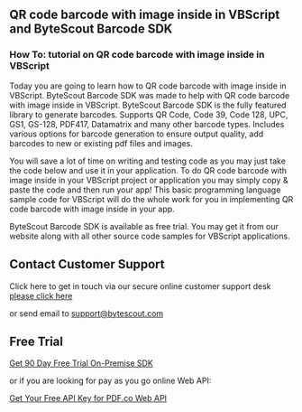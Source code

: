 ## QR code barcode with image inside in VBScript and ByteScout Barcode SDK

### How To: tutorial on QR code barcode with image inside in VBScript

Today you are going to learn how to QR code barcode with image inside in VBScript. ByteScout Barcode SDK was made to help with QR code barcode with image inside in VBScript. ByteScout Barcode SDK is the fully featured library to generate barcodes. Supports QR Code, Code 39, Code 128, UPC, GS1, GS-128, PDF417, Datamatrix and many other barcode types. Includes various options for barcode generation to ensure output quality, add barcodes to new or existing pdf files and images.

You will save a lot of time on writing and testing code as you may just take the code below and use it in your application. To do QR code barcode with image inside in your VBScript project or application you may simply copy & paste the code and then run your app! This basic programming language sample code for VBScript will do the whole work for you in implementing QR code barcode with image inside in your app.

ByteScout Barcode SDK is available as free trial. You may get it from our website along with all other source code samples for VBScript applications.

## Contact Customer Support

Click here to get in touch via our secure online customer support desk [please click here](https://bytescout.zendesk.com/hc/en-us/requests/new?subject=ByteScout%20Barcode%20SDK%20Question)

or send email to [support@bytescout.com](mailto:support@bytescout.com?subject=ByteScout%20Barcode%20SDK%20Question) 

## Free Trial

[Get 90 Day Free Trial On-Premise SDK](https://bytescout.com/download/web-installer?utm_source=github-readme)

or if you are looking for pay as you go online Web API:

[Get Your Free API Key for PDF.co Web API](https://pdf.co/documentation/api?utm_source=github-readme)